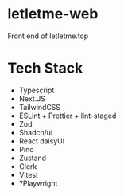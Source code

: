 # letletme-web

Front end of letletme.top

# Tech Stack

- Typescript
- Next.JS
- TailwindCSS
- ESLint + Prettier + lint-staged
- Zod
- Shadcn/ui
- React daisyUI
- Pino
- Zustand
- Clerk
- Vitest
- ?Playwright
